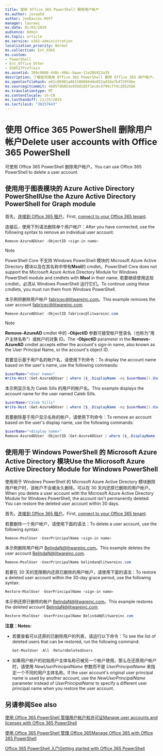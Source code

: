 ```yaml
---
title: 使用 Office 365 PowerShell 删除用户帐户
ms.author: josephd
author: JoeDavies-MSFT
manager: laurawi
ms.date: 01/03/2019
audience: Admin
ms.topic: article
ms.service: o365-administration
localization_priority: Normal
ms.collection: Ent_O365
ms.custom:
- PowerShell
- Ent_Office_Other
- O365ITProTrain
ms.assetid: 209c9868-448c-49bc-baae-11e28b923a39
description: 了解如何使用 Office 365 PowerShell 删除 Office 365 用户帐户。
ms.openlocfilehash: e62c06981a861580804dde852ad3da7bd729fdbe
ms.sourcegitcommit: 4b057db053e93b0165f1ec6c4799cff4c2852566
ms.translationtype: MT
ms.contentlocale: zh-CN
ms.lasthandoff: 11/25/2019
ms.locfileid: "39257643"
---
```

# <a name="delete-user-accounts-with-office-365-powershell"></a><span data-ttu-id="3dc2f-103">使用 Office 365 PowerShell 删除用户帐户</span><span class="sxs-lookup"><span data-stu-id="3dc2f-103">Delete user accounts with Office 365 PowerShell</span></span>

<span data-ttu-id="3dc2f-104">可使用 Office 365 PowerShell 删除用户帐户。</span><span class="sxs-lookup"><span data-stu-id="3dc2f-104">You can use Office 365 PowerShell to delete a user account.</span></span>
   
## <a name="use-the-azure-active-directory-powershell-for-graph-module"></a><span data-ttu-id="3dc2f-105">使用用于图表模块的 Azure Active Directory PowerShell</span><span class="sxs-lookup"><span data-stu-id="3dc2f-105">Use the Azure Active Directory PowerShell for Graph module</span></span>

<span data-ttu-id="3dc2f-106">首先，[连接到 Office 365 租户](connect-to-office-365-powershell.md#connect-with-the-azure-active-directory-powershell-for-graph-module)。</span><span class="sxs-lookup"><span data-stu-id="3dc2f-106">First, [connect to your Office 365 tenant](connect-to-office-365-powershell.md#connect-with-the-azure-active-directory-powershell-for-graph-module).</span></span>

<span data-ttu-id="3dc2f-107">连接后，使用下列语法删除单个用户帐户：</span><span class="sxs-lookup"><span data-stu-id="3dc2f-107">After you have connected, use the following syntax to remove an individual user account:</span></span>
  
```powershell
Remove-AzureADUser -ObjectID <sign-in name>
```

>[!Note]
><span data-ttu-id="3dc2f-108">PowerShell Core 不支持 Windows PowerShell 模块的 Microsoft Azure Active Directory 模块以及在其名称中带有**Msol**的 cmdlet。</span><span class="sxs-lookup"><span data-stu-id="3dc2f-108">PowerShell Core does not support the Microsoft Azure Active Directory Module for Windows PowerShell module and cmdlets with **Msol** in their name.</span></span> <span data-ttu-id="3dc2f-109">若要继续使用这些 cmdlet，必须从 Windows PowerShell 运行它们。</span><span class="sxs-lookup"><span data-stu-id="3dc2f-109">To continue using these cmdlets, you must run them from Windows PowerShell.</span></span>
>

<span data-ttu-id="3dc2f-110">本示例将删除用户帐户 fabricec@litwareinc.com。</span><span class="sxs-lookup"><span data-stu-id="3dc2f-110">This example removes the user account fabricec@litwareinc.com.</span></span>
  
```powershell
Remove-AzureADUser -ObjectID fabricec@litwareinc.com
```

> [!NOTE]
> <span data-ttu-id="3dc2f-111">**Remove-AzureAD** cmdlet 中的 **-ObjectID** 参数可接受帐户登录名（也称为“用户主体名称”）或帐户的对象 ID。</span><span class="sxs-lookup"><span data-stu-id="3dc2f-111">The **-ObjectID** parameter in the **Remove-AzureAD** cmdlet accepts either the account's sign-in name, also known as the User Principal Name, or the account's object ID.</span></span>
  
<span data-ttu-id="3dc2f-112">若要显示基于用户名的帐户名，请使用下列命令：</span><span class="sxs-lookup"><span data-stu-id="3dc2f-112">To display the account name based on the user's name, use the following commands:</span></span>
  
```powershell
$userName="<User name>"
Write-Host (Get-AzureADUser | where {$_.DisplayName -eq $userName}).UserPrincipalName
```

<span data-ttu-id="3dc2f-113">本示例显示名为 Caleb Sills 的用户的帐户名。</span><span class="sxs-lookup"><span data-stu-id="3dc2f-113">This example displays the account name for the user named Caleb Sills.</span></span>
  
```powershell
$userName="Caleb Sills"
Write-Host (Get-AzureADUser | where {$_.DisplayName -eq $userName}).UserPrincipalName
```

<span data-ttu-id="3dc2f-114">若要删除基于用户显示名称的帐户，请使用下列命令：</span><span class="sxs-lookup"><span data-stu-id="3dc2f-114">To remove an account based on the user's display name, use the following commands:</span></span>
  
```powershell
$userName="<display name>"
Remove-AzureADUser -ObjectID (Get-AzureADUser | where {$_.DisplayName -eq $userName}).UserPrincipalName
```

## <a name="use-the-microsoft-azure-active-directory-module-for-windows-powershell"></a><span data-ttu-id="3dc2f-115">使用用于 Windows PowerShell 的 Microsoft Azure Active Directory 模块</span><span class="sxs-lookup"><span data-stu-id="3dc2f-115">Use the Microsoft Azure Active Directory Module for Windows PowerShell</span></span>

<span data-ttu-id="3dc2f-p102">使用用于 Windows PowerShell 的 Microsoft Azure Active Directory 模块删除用户帐户时，该帐户不会被永久删除。可以在 30 天内还原已删除的用户帐户。</span><span class="sxs-lookup"><span data-stu-id="3dc2f-p102">When you delete a user account with the Microsoft Azure Active Directory Module for Windows PowerShell, the account isn't permanently deleted. You can restore the deleted user account within 30 days.</span></span>

<span data-ttu-id="3dc2f-118">首先，[连接到 Office 365 租户](connect-to-office-365-powershell.md#connect-with-the-microsoft-azure-active-directory-module-for-windows-powershell)。</span><span class="sxs-lookup"><span data-stu-id="3dc2f-118">First, [connect to your Office 365 tenant](connect-to-office-365-powershell.md#connect-with-the-microsoft-azure-active-directory-module-for-windows-powershell).</span></span>


<span data-ttu-id="3dc2f-119">若要删除一个用户帐户，请使用下面的语法：</span><span class="sxs-lookup"><span data-stu-id="3dc2f-119">To delete a user account, use the following syntax:</span></span>
  
```powershell
Remove-MsolUser -UserPrincipalName <sign-in name>
```

<span data-ttu-id="3dc2f-120">本示例删除用户帐户 BelindaN@litwareinc.com。</span><span class="sxs-lookup"><span data-stu-id="3dc2f-120">This example deletes the user account BelindaN@litwareinc.com.</span></span>
  
```powershell
Remove-MsolUser -UserPrincipalName belindan@litwareinc.com
```

<span data-ttu-id="3dc2f-121">若要在 30 天的宽限期内还原已删除的用户帐户，请使用下面的语法：</span><span class="sxs-lookup"><span data-stu-id="3dc2f-121">To restore a deleted user account within the 30-day grace period, use the following syntax:</span></span>
  
```powershell
Restore-MsolUser -UserPrincipalName <sign-in name>
```

<span data-ttu-id="3dc2f-122">本示例还原已删除的帐户 BelindaN@litwareinc.com。</span><span class="sxs-lookup"><span data-stu-id="3dc2f-122">This example restores the deleted account BelindaN@litwareinc.com.</span></span>
  
```powershell
Restore-MsolUser -UserPrincipalName BelindaN@litwareinc.com
```

 <span data-ttu-id="3dc2f-123">**注意：**</span><span class="sxs-lookup"><span data-stu-id="3dc2f-123">**Notes:**</span></span>
  
- <span data-ttu-id="3dc2f-124">若要查看可以还原的已删除用户的列表，请运行以下命令：</span><span class="sxs-lookup"><span data-stu-id="3dc2f-124">To see the list of deleted users that can be restored, run the following command:</span></span>
    
  ```powershell
  Get-MsolUser -All -ReturnDeletedUsers
  ```

- <span data-ttu-id="3dc2f-125">如果用户帐户的初始用户主体名称已被另一个帐户使用，那么在还原用户帐户时，请使用 _NewUserPrincipalName_ 参数而不是 _UserPrincipalName_ 来指定一个不同的用户主体名称。</span><span class="sxs-lookup"><span data-stu-id="3dc2f-125">If the user account's original user principal name is used by another account, use the _NewUserPrincipalName_ parameter instead of _UserPrincipalName_ to specify a different user principal name when you restore the user account.</span></span>


## <a name="see-also"></a><span data-ttu-id="3dc2f-126">另请参阅</span><span class="sxs-lookup"><span data-stu-id="3dc2f-126">See also</span></span>

[<span data-ttu-id="3dc2f-127">使用 Office 365 PowerShell 管理用户帐户和许可证</span><span class="sxs-lookup"><span data-stu-id="3dc2f-127">Manage user accounts and licenses with Office 365 PowerShell</span></span>](manage-user-accounts-and-licenses-with-office-365-powershell.md)
  
[<span data-ttu-id="3dc2f-128">使用 Office 365 PowerShell 管理 Office 365</span><span class="sxs-lookup"><span data-stu-id="3dc2f-128">Manage Office 365 with Office 365 PowerShell</span></span>](manage-office-365-with-office-365-powershell.md)
  
[<span data-ttu-id="3dc2f-129">Office 365 PowerShell 入门</span><span class="sxs-lookup"><span data-stu-id="3dc2f-129">Getting started with Office 365 PowerShell</span></span>](getting-started-with-office-365-powershell.md)

